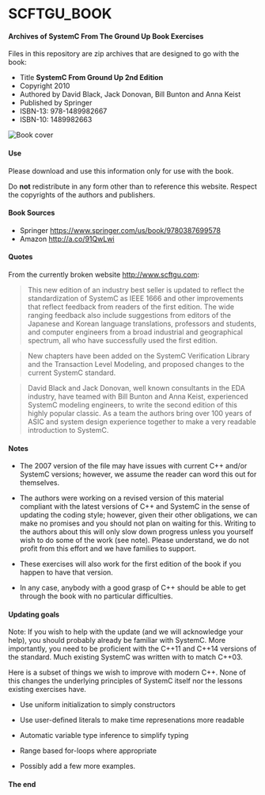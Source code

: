 # SCFTGU_BOOK

#### Archives of SystemC From The Ground Up Book Exercises

Files in this repository are zip archives that are designed to go
with the book:

- Title **SystemC From Ground Up 2nd Edition**
- Copyright 2010
- Authored by David Black, Jack Donovan, Bill Bunton and Anna Keist
- Published by Springer
- ISBN-13: 978-1489982667
- ISBN-10: 1489982663 

![Book cover](https://images.springer.com/sgw/books/medium/9780387699578.jpg)

#### Use

Please download and use this information only for use with the book.

Do **not** redistribute in any form other than to reference this website.
Respect the copyrights of the authors and publishers.

#### Book Sources

- Springer <https://www.springer.com/us/book/9780387699578>
- Amazon <http://a.co/91QwLwi>

#### Quotes

From the currently broken website <http://www.scftgu.com>:

> This new edition of an industry best seller is updated to reflect the
> standardization of SystemC as IEEE 1666 and other improvements that reflect
> feedback from readers of the first edition. The wide ranging feedback also
> include suggestions from editors of the Japanese and Korean language
> translations, professors and students, and computer engineers from a broad
> industrial and geographical spectrum, all who have successfully used the first
> edition.

> New chapters have been added on the SystemC Verification Library and the
> Transaction Level Modeling, and proposed changes to the current SystemC
> standard.

> David Black and Jack Donovan, well known consultants in the EDA industry, have
> teamed with Bill Bunton and Anna Keist, experienced SystemC modeling
> engineers, to write the second edition of this highly popular classic. As
> a team the authors bring over 100 years of ASIC and system design experience
> together to make a very readable introduction to SystemC. 

#### Notes

- The 2007 version of the file may have issues with current C++ and/or SystemC versions;
however, we assume the reader can word this out for themselves.

- The authors were working on a revised version of this material compliant with the latest
versions of C++ and SystemC in the sense of updating the coding style; however, given their
other obligations, we can make no promises and you should not plan on waiting for this.
Writing to the authors about this will only slow down progress unless you yourself wish to
do some of the work (see note). Please understand, we do not profit from this effort and we
have families to support.

- These exercises will also work for the first edition of the book if you happen to have
that version.

- In any case, anybody with a good grasp of C++ should be able to get through the book with
no particular difficulties.

#### Updating goals

Note: If you wish to help with the update (and we will acknowledge your help), you should
probably already be familiar with SystemC. More importantly, you need to be proficient with
the C++11 and C++14 versions of the standard. Much existing SystemC was written with to
match C++03.

Here is a subset of things we wish to improve with modern C++. None of this changes the
underlying principles of SystemC itself nor the lessons existing exercises have.

- Use uniform initialization to simply constructors

- Use user-defined literals to make time represenations more readable

- Automatic variable type inference to simplify typing

- Range based for-loops where appropriate

- Possibly add a few more examples.

#### The end
